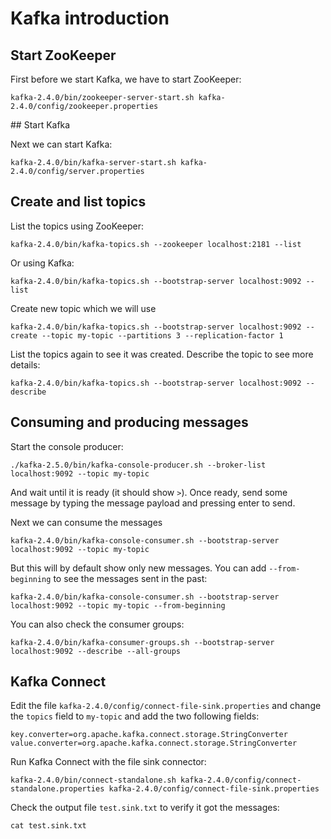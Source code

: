 # Kafka introduction

## Start ZooKeeper

First before we start Kafka, we have to start ZooKeeper:

```
kafka-2.4.0/bin/zookeeper-server-start.sh kafka-2.4.0/config/zookeeper.properties
```

## Start Kafka

Next we can start Kafka:

```
kafka-2.4.0/bin/kafka-server-start.sh kafka-2.4.0/config/server.properties
```

## Create and list topics

List the topics using ZooKeeper:

```
kafka-2.4.0/bin/kafka-topics.sh --zookeeper localhost:2181 --list
```

Or using Kafka:

```
kafka-2.4.0/bin/kafka-topics.sh --bootstrap-server localhost:9092 --list
```

Create new topic which we will use

```
kafka-2.4.0/bin/kafka-topics.sh --bootstrap-server localhost:9092 --create --topic my-topic --partitions 3 --replication-factor 1
```

List the topics again to see it was created.
Describe the topic to see more details:

```
kafka-2.4.0/bin/kafka-topics.sh --bootstrap-server localhost:9092 --describe
```

## Consuming and producing messages

Start the console producer:

```
./kafka-2.5.0/bin/kafka-console-producer.sh --broker-list localhost:9092 --topic my-topic
```

And wait until it is ready (it should show `>`).
Once ready, send some message by typing the message payload and pressing enter to send.

Next we can consume the messages

```
kafka-2.4.0/bin/kafka-console-consumer.sh --bootstrap-server localhost:9092 --topic my-topic
```

But this will by default show only new messages. You can add `--from-beginning` to see the messages sent in the past:

```
kafka-2.4.0/bin/kafka-console-consumer.sh --bootstrap-server localhost:9092 --topic my-topic --from-beginning
```

You can also check the consumer groups:

```
kafka-2.4.0/bin/kafka-consumer-groups.sh --bootstrap-server localhost:9092 --describe --all-groups
```

## Kafka Connect

Edit the file `kafka-2.4.0/config/connect-file-sink.properties` and change the `topics` field to `my-topic` and add the two following fields:

```
key.converter=org.apache.kafka.connect.storage.StringConverter
value.converter=org.apache.kafka.connect.storage.StringConverter
```

Run Kafka Connect with the file sink connector:

```
kafka-2.4.0/bin/connect-standalone.sh kafka-2.4.0/config/connect-standalone.properties kafka-2.4.0/config/connect-file-sink.properties
```

Check the output file `test.sink.txt` to verify it got the messages:

```
cat test.sink.txt
```